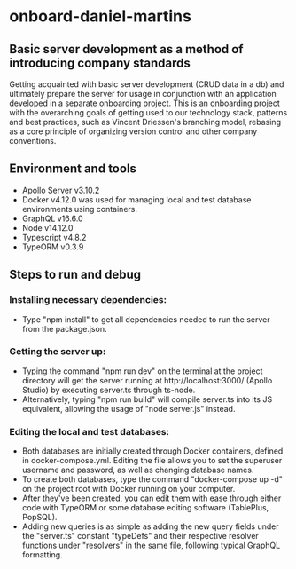 # onboard-daniel-martins
## Basic server development as a method of introducing company standards
Getting acquainted with basic server development (CRUD data in a db) and ultimately prepare the server for usage in conjunction with an application developed in a separate onboarding project. 
This is an onboarding project with the overarching goals of getting used to our technology stack, patterns and best practices, such as Vincent Driessen's branching model, rebasing as a core principle of organizing version control and other company conventions. 

## Environment and tools 
- Apollo Server v3.10.2
- Docker v4.12.0 was used for managing local and test database environments using containers.
- GraphQL v16.6.0 
- Node v14.12.0
- Typescript v4.8.2
- TypeORM v0.3.9

## Steps to run and debug
### Installing necessary dependencies:
- Type "npm install" to get all dependencies needed to run the server from the package.json.

### Getting the server up:
- Typing the command "npm run dev" on the terminal at the project directory will get the server running at http://localhost:3000/ (Apollo Studio) by executing server.ts through ts-node.
- Alternatively, typing "npm run build" will compile server.ts into its JS equivalent, allowing the usage of "node server.js" instead.

### Editing the local and test databases:
- Both databases are initially created through Docker containers, defined in docker-compose.yml. Editing the file allows you to set the superuser username and password, as well as changing database names.
- To create both databases, type the command "docker-compose up -d" on the project root with Docker running on your computer.
- After they've been created, you can edit them with ease through either code with TypeORM or some database editing software (TablePlus, PopSQL).
- Adding new queries is as simple as adding the new query fields under the "server.ts" constant "typeDefs" and their respective resolver functions under "resolvers" in the same file, following typical GraphQL formatting.
